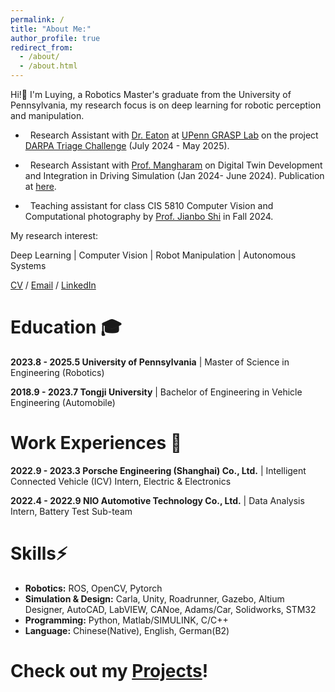 ```yaml
---
permalink: /
title: "About Me:"
author_profile: true
redirect_from: 
  - /about/
  - /about.html
---
```


Hi!👋 I'm Luying, a Robotics Master's graduate from the University of Pennsylvania, my research focus is on deep learning for robotic perception and manipulation.

- &nbsp; Research Assistant with [Dr. Eaton](https://www.seas.upenn.edu/~eeaton/) at [UPenn GRASP Lab](https://www.grasp.upenn.edu/) on the project [DARPA Triage Challenge](https://triagechallenge.darpa.mil/) (July 2024 - May 2025). 

- &nbsp; Research Assistant with [Prof. Mangharam](https://www.seas.upenn.edu/~rahulm/) on Digital Twin Development and Integration in Driving Simulation (Jan 2024- June 2024). Publication at [here](https://uknowledge.uky.edu/ktc_present/43/).

- &nbsp; Teaching assistant for class CIS 5810 Computer Vision and Computational photography by [Prof. Jianbo Shi](https://www.cis.upenn.edu/~jshi/) in Fall 2024. 

My research interest:

Deep Learning | Computer Vision | Robot Manipulation | Autonomous Systems

[CV](https://drive.google.com/file/d/1ETPaV8Yx1eQQLyjIMagtmqCd-wC7Sq9C/view?usp=sharing) / [Email](mailto:luyingz@seas.upenn.edu) / [LinkedIn](https://www.linkedin.com/in/luying-zhang-977a47267/)

# Education 🎓

**2023.8 - 2025.5 University of Pennsylvania** | Master of Science in Engineering (Robotics)

**2018.9 - 2023.7 Tongji University** | Bachelor of Engineering in Vehicle Engineering (Automobile)

# Work Experiences 💼

**2022.9 - 2023.3 Porsche Engineering (Shanghai) Co., Ltd.** | Intelligent Connected Vehicle (ICV) Intern, Electric & Electronics

**2022.4 - 2022.9 NIO Automotive Technology Co., Ltd.** | Data Analysis Intern, Battery Test Sub-team

# Skills⚡

-  **Robotics:** ROS, OpenCV, Pytorch
-  **Simulation & Design:** Carla, Unity, Roadrunner, Gazebo, Altium Designer, AutoCAD, LabVIEW, CANoe, Adams/Car, Solidworks, STM32
-  **Programming:** Python, Matlab/SIMULINK, C/C++
-  **Language:** Chinese(Native), English, German(B2)
 # Check out my [Projects](https://auroraz116.github.io/projects/)!

